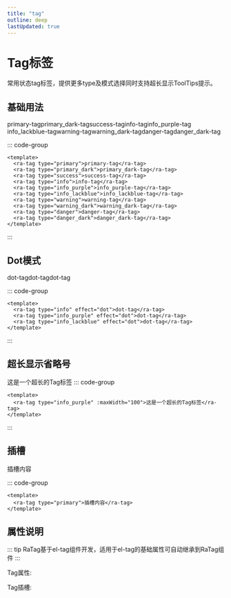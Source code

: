 ```yaml
---
title: "tag"
outline: deep
lastUpdated: true
---
```


# Tag标签

常用状态tag标签，提供更多type及模式选择同时支持超长显示ToolTips提示。

## 基础用法

<script setup>
import { InfoFilled } from '@element-plus/icons-vue' 
import RaTag from '@components/tag/src/tag.vue'
const propsData = [
  {
    params: "type",
    desc:"状态",
    paramType:"Enum",
    paramInf: "'primary'|'primary_dark'|'success'|'info'|'info_purple'|'info_lackblue'|'warning'|'warning_dark'|'danger'|'danger_dark'",
    isRequired:"false",
    initValue:"'primary'"
  },
  {
    params: "effect",
    desc:"模式",
    paramType:"Enum",
    paramInf: "'dot' | ' '",
    isRequired:"false",
    initValue:"' '"
  },
  {
    params: "maxWidth",
    desc:"标签长度",
    paramType:"[String,Number]",
    paramInf: "",
    isRequired:"false",
    initValue:"100%"
  },
  {
    params: "cursor",
    desc:"是否鼠标手",
    paramType:"Boolean",
    isRequired:"false",
    initValue:"false"
  },
]
const slotData = [
  {
    name: "default",
    desc:"默认插槽",
    isRequired: true
  }
]
</script>

<style>
.tag-list>.el-tag{
  margin: 4px;
}
</style>

<div class="tag-list" style="width: 100%; display:flex; flex-wrap: wrap; ">
  <ra-tag type="primary">primary-tag</ra-tag>
  <ra-tag type="primary_dark" >primary_dark-tag</ra-tag>
  <ra-tag type="success" >success-tag</ra-tag>
  <ra-tag type="info" >info-tag</ra-tag>
  <ra-tag type="info_purple" >info_purple-tag</ra-tag>
  <ra-tag type="info_lackblue" >info_lackblue-tag</ra-tag>
  <ra-tag type="warning" >warning-tag</ra-tag>
  <ra-tag type="warning_dark" >warning_dark-tag</ra-tag>
  <ra-tag type="danger" >danger-tag</ra-tag>
  <ra-tag type="danger_dark">danger_dark-tag</ra-tag>
</div>

::: code-group

```vue [javascript]
<template>
  <ra-tag type="primary">primary-tag</ra-tag>
  <ra-tag type="primary_dark">primary_dark-tag</ra-tag>
  <ra-tag type="success">success-tag</ra-tag>
  <ra-tag type="info">info-tag</ra-tag>
  <ra-tag type="info_purple">info_purple-tag</ra-tag>
  <ra-tag type="info_lackblue">info_lackblue-tag</ra-tag>
  <ra-tag type="warning">warning-tag</ra-tag>
  <ra-tag type="warning_dark">warning_dark-tag</ra-tag>
  <ra-tag type="danger">danger-tag</ra-tag>
  <ra-tag type="danger_dark">danger_dark-tag</ra-tag>
</template>
```

:::

## Dot模式

<div class="tag-list" style="width: 100%; display:flex; flex-wrap: wrap; ">
  <ra-tag type="info" effect="dot">dot-tag</ra-tag>
  <ra-tag type="info_purple" effect="dot">dot-tag</ra-tag>
  <ra-tag type="info_lackblue" effect="dot">dot-tag</ra-tag>
</div>

::: code-group

```vue [javascript]
<template>
  <ra-tag type="info" effect="dot">dot-tag</ra-tag>
  <ra-tag type="info_purple" effect="dot">dot-tag</ra-tag>
  <ra-tag type="info_lackblue" effect="dot">dot-tag</ra-tag>
</template>
```

:::

## 超长显示省略号

<ra-tag type="info_purple" :maxWidth="100">这是一个超长的Tag标签</ra-tag>
::: code-group

```vue [javascript]
<template>
  <ra-tag type="info_purple" :maxWidth="100">这是一个超长的Tag标签</ra-tag>
</template>
```

:::

## 插槽

<div>
  <ra-tag type="primary">插槽内容</ra-tag>
</div>

::: code-group

```vue [javascript]
<template>
  <ra-tag type="primary">插槽内容</ra-tag>
</template>
```

## 属性说明

::: tip
RaTag基于el-tag组件开发，适用于el-tag的基础属性可自动继承到RaTag组件
:::

Tag属性:

<el-table border :data="propsData" stripe>
  <el-table-column prop="params" label="参数"/>
  <el-table-column prop="desc" label="说明"/>
  <el-table-column prop="paramType" label="类型">
    <template #default={row}>
      {{row.paramType}}
      <el-tooltip v-if="row.paramType == 'Enum'" :content="row.paramInf" placement="bottom">
        <el-icon><InfoFilled /></el-icon>
      </el-tooltip>
    </template>
  </el-table-column>
  <el-table-column prop="isRequired" label="是否必填" />
  <el-table-column prop="initValue" label="默认值" />
</el-table>

Tag插槽:

<el-table border :data="slotData" stripe>
  <el-table-column prop="name" label="插槽名"/>
  <el-table-column prop="desc" label="说明"/>
  <el-table-column prop="isRequired" label="是否必填" />
</el-table>
